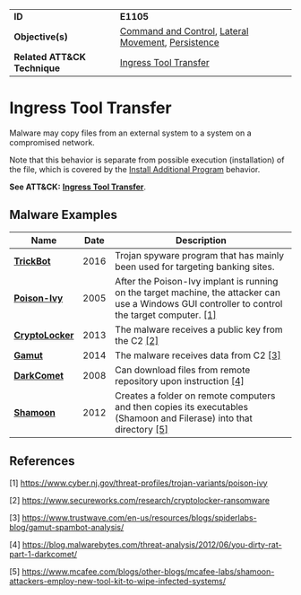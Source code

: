 |||
|---|---|
|**ID**|**E1105**|
|**Objective(s)**|[Command and Control](../command-and-control), [Lateral Movement](../lateral-movement), [Persistence](../persistence)|
|**Related ATT&CK Technique**|[Ingress Tool Transfer](https://attack.mitre.org/techniques/T1105/)|


Ingress Tool Transfer
================
Malware may copy files from an external system to a system on a compromised network. 

Note that this behavior is separate from possible execution (installation) of the file, which is covered by the [Install Additional Program](../execution/install-additional-program.md) behavior. 

**See ATT&CK:** [**Ingress Tool Transfer**](https://attack.mitre.org/techniques/T1105/).

Malware Examples
----------------
|Name|Date|Description|
|---|---|---|
|[**TrickBot**](../xample-malware/trickbot.md)|2016|Trojan spyware program that has mainly been used for targeting banking sites.|
|[**Poison-Ivy**](../xample-malware/poison-ivy.md)|2005|After the Poison-Ivy implant is running on the target machine, the attacker can use a Windows GUI controller to control the target computer. [[1]](#1)|
|[**CryptoLocker**](../xample-malware/cryptolocker.md)|2013|The malware receives a public key from the C2 [[2]](#2)|
|[**Gamut**](../xample-malware/gamut.md)|2014|The malware receives data from C2 [[3]](#3)|
|[**DarkComet**](../xample-malware/dark-comet.md)|2008|Can download files from remote repository upon instruction  [[4]](#4)|
|[**Shamoon**](../xample-malware/shamoon.md)|2012|Creates a folder on remote computers and then copies its executables (Shamoon and Filerase) into that directory  [[5]](#5)|

References
----------
<a name="1">[1]</a> https://www.cyber.nj.gov/threat-profiles/trojan-variants/poison-ivy

<a name="2">[2]</a> https://www.secureworks.com/research/cryptolocker-ransomware

<a name="3">[3]</a> https://www.trustwave.com/en-us/resources/blogs/spiderlabs-blog/gamut-spambot-analysis/

<a name="4">[4]</a> https://blog.malwarebytes.com/threat-analysis/2012/06/you-dirty-rat-part-1-darkcomet/

<a name="5">[5]</a> https://www.mcafee.com/blogs/other-blogs/mcafee-labs/shamoon-attackers-employ-new-tool-kit-to-wipe-infected-systems/
